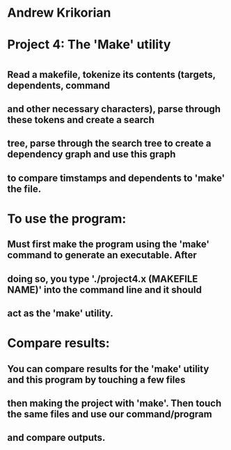  # Andrew Krikorian
#
# Project 4: The 'Make' utility
#
## Read a makefile, tokenize its contents (targets, dependents, command 
## and other necessary characters), parse through these tokens and create a search 
## tree, parse through the search tree to create a dependency graph and use this graph 
## to compare timstamps and dependents to 'make' the file.
# 
# To use the program:
## Must first make the program using the 'make' command to generate an executable. After
## doing so, you type './project4.x (MAKEFILE NAME)' into the command line and it should 
## act as the 'make' utility. 
#
# Compare results:
## You can compare results for the 'make' utility and this program by touching a few files
## then making the project with 'make'. Then touch the same files and use our command/program
## and compare outputs.
